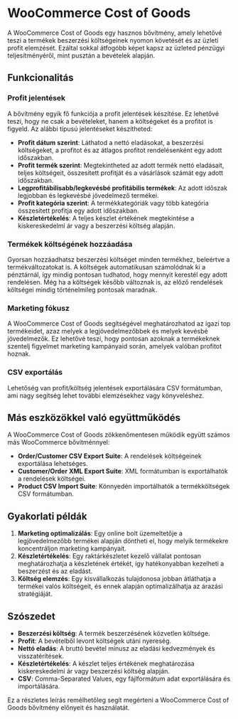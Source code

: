 # WooCommerce Cost of Goods

A WooCommerce Cost of Goods egy hasznos bővítmény, amely lehetővé teszi a termékek beszerzési költségeinek nyomon követését és az üzleti profit elemzését. Ezáltal sokkal átfogóbb képet kapsz az üzleted pénzügyi teljesítményéről, mint pusztán a bevételek alapján. 

## Funkcionalitás

### Profit jelentések
A bővítmény egyik fő funkciója a profit jelentések készítése. Ez lehetővé teszi, hogy ne csak a bevételeket, hanem a költségeket és a profitot is figyeld. Az alábbi típusú jelentéseket készítheted:

- **Profit dátum szerint**: Láthatod a nettó eladásokat, a beszerzési költségeket, a profitot és az átlagos profitot rendelésenként egy adott időszakban.
- **Profit termék szerint**: Megtekintheted az adott termék nettó eladásait, teljes költségeit, összesített profitját és a vásárlások számát egy adott időszakban.
- **Legprofitábilisabb/legkevésbé profitábilis termékek**: Az adott időszak legjobban és legkevésbé jövedelmező termékei.
- **Profit kategória szerint**: A termékkategóriák vagy több kategória összesített profitja egy adott időszakban.
- **Készletértékelés**: A teljes készlet értékének megtekintése a kiskereskedelmi ár vagy a beszerzési költség alapján.

### Termékek költségének hozzáadása
Gyorsan hozzáadhatsz beszerzési költséget minden termékhez, beleértve a termékváltozatokat is. A költségek automatikusan számolódnak ki a pénztárnál, így mindig pontosan tudhatod, hogy mennyit kerestél egy adott rendelésen. Még ha a költségek később változnak is, az előző rendelések költségei mindig történelmileg pontosak maradnak.

### Marketing fókusz
A WooCommerce Cost of Goods segítségével meghatározhatod az igazi top termékeidet, azaz melyek a legjövedelmezőbbek és melyek kevésbé jövedelmezők. Ez lehetővé teszi, hogy pontosan azoknak a termékeknek szentelj figyelmet marketing kampányaid során, amelyek valóban profitot hoznak.

### CSV exportálás
Lehetőség van profit/költség jelentések exportálására CSV formátumban, ami nagy segítség lehet további elemzésekhez vagy könyveléshez.

## Más eszközökkel való együttműködés

A WooCommerce Cost of Goods zökkenőmentesen működik együtt számos más WooCommerce bővítménnyel:

- **Order/Customer CSV Export Suite**: A rendelések költségeinek exportálása lehetséges.
- **Customer/Order XML Export Suite**: XML formátumban is exportálhatók a rendelések költségei.
- **Product CSV Import Suite**: Könnyedén importálhatók a termékköltségek CSV formátumban.

## Gyakorlati példák

1. **Marketing optimalizálás**: Egy online bolt üzemeltetője a legjövedelmezőbb termékei alapján döntheti el, hogy melyik termékekre koncentráljon marketing kampányait.
2. **Készletértékelés**: Egy raktárkészletet kezelő vállalat pontosan meghatározhatja a készletének értékét, így hatékonyabban kezelheti a beszerzést és az eladást.
3. **Költség elemzés**: Egy kisvállalkozás tulajdonosa jobban átláthatja a termékei valós költségeit, és ennek alapján optimalizálhatja az árazási stratégiáját.

## Szószedet

- **Beszerzési költség**: A termék beszerzésének közvetlen költsége.
- **Profit**: A bevételből levont költségek utáni nyereség.
- **Nettó eladás**: A bruttó bevétel mínusz az eladási kedvezmények és visszatérítések.
- **Készletértékelés**: A készlet teljes értékének meghatározása kiskereskedelmi ár vagy beszerzési költség alapján.
- **CSV**: Comma-Separated Values, egy fájlformátum adat exportálására és importálására.

Ez a részletes leírás remélhetőleg segít megérteni a WooCommerce Cost of Goods bővítmény előnyeit és használatát.